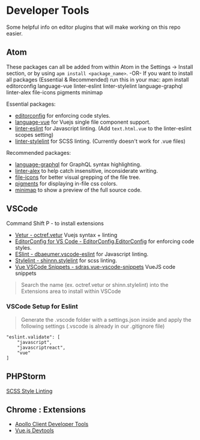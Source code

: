 # Developer Tools

Some helpful info on editor plugins that will make working on this repo easier.

## Atom

These packages can all be added from within Atom in the Settings -> Install section, or by using `apm install <package_name>`.
-OR-
If you want to install all packages (Essential & Recommended) run this in your mac:
apm install editorconfig language-vue linter-eslint linter-stylelint language-graphql linter-alex file-icons pigments minimap

Essential packages:
- [editorconfig](https://atom.io/packages/editorconfig) for enforcing code styles.
- [language-vue](https://atom.io/packages/language-vue) for Vuejs single file component support.
- [linter-eslint](https://atom.io/packages/linter-eslint) for Javascript linting. (Add `text.html.vue` to the linter-eslint scopes setting)
- [linter-stylelint](https://atom.io/packages/linter-stylelint) for SCSS linting. (Currently doesn't work for .vue files)

Recommended packages:
- [language-graphql](https://atom.io/packages/language-graphql) for GraphQL syntax highlighting.
- [linter-alex](https://atom.io/packages/linter-alex) to help catch insensitive, inconsiderate writing.
- [file-icons](https://atom.io/packages/file-icons) for better visual grepping of the file tree.
- [pigments](https://atom.io/packages/pigments) for displaying in-file css colors.
- [minimap](https://atom.io/packages/minimap) to show a preview of the full source code.

## VSCode

Command Shift P - to install extensions

- [Vetur - octref.vetur](https://marketplace.visualstudio.com/items?itemName=octref.vetur) Vuejs syntax + linting
- [EditorConfig for VS Code - EditorConfig.EditorConfig](https://marketplace.visualstudio.com/items?itemName=EditorConfig.EditorConfig) for enforcing code styles.
- [ESlint - dbaeumer.vscode-eslint](https://marketplace.visualstudio.com/items?itemName=dbaeumer.vscode-eslint) for Javascript linting.
- [Stylelint - shinnn.stylelint](https://marketplace.visualstudio.com/items?itemName=shinnn.stylelint) for scss linting.
- [Vue VSCode Snippets - sdras.vue-vscode-snippets](https://marketplace.visualstudio.com/items?itemName=sdras.vue-vscode-snippets) VueJS code snippets

> Search the name (ex. octref.vetur or shinn.stylelint) into the Extensions area to install within VSCode

### VSCode Setup for Eslint
> Generate the .vscode folder with a settings.json inside and apply the following settings (.vscode is already in our .gitignore file)
```
"eslint.validate": [
	"javascript",
	"javascriptreact",
	"vue"
]
```

## PHPStorm

[SCSS Style Linting](https://github.com/Jardinero/stylelint-plugin)

## Chrome : Extensions

- [Apollo Client Developer Tools](https://chrome.google.com/webstore/detail/apollo-client-developer-t/jdkknkkbebbapilgoeccciglkfbmbnfm)
- [Vue.js Devtools](https://chrome.google.com/webstore/detail/vuejs-devtools/nhdogjmejiglipccpnnnanhbledajbpd)

